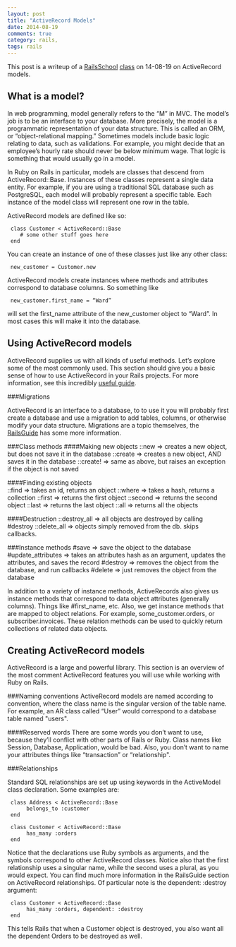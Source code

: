 ```yaml
---
layout: post
title: "ActiveRecord Models"
date: 2014-08-19
comments: true
category: rails,
tags: rails
---
```


This post is a writeup of a [RailsSchool](http://www.railsschool.org/) 
[class](http://www.railsschool.org/l/intro-to-rails-models) on 14-08-19 on 
ActiveRecord models. 

What is a model?
----------------
In web programming, model generally refers to the “M” in MVC. The model’s job is 
to be an interface to your database. More precisely, the model is a programmatic 
representation of your data structure. This is called an ORM, or 
“object-relational mapping.” Sometimes models include basic logic relating to 
data, such as validations. For example, you might decide that an employee’s 
hourly rate should never be below minimum wage. That logic is something that 
would usually go in a model. 

In Ruby on Rails in particular, models are classes that descend from 
ActiveRecord::Base. Instances of these classes represent a single data entity. 
For example, if you are using a traditional SQL database such as PostgreSQL, 
each model will probably represent a specific table. Each instance of the model 
class will represent one row in the table. 

ActiveRecord models are defined like so:

    
     class Customer < ActiveRecord::Base
        # some other stuff goes here     
     end

You can create an instance of one of these classes just like any other class:

     new_customer = Customer.new

ActiveRecord models create instances where methods and attributes correspond to 
database columns. So something like

     new_customer.first_name = “Ward”
     
will set the first_name attribute of the new_customer object to “Ward”. In most 
cases this will make it into the database.

Using ActiveRecord models
-------------------------
ActiveRecord supplies us with all kinds of useful methods. Let’s explore some of 
the most commonly used. This section should give you a basic sense of how to use 
ActiveRecord in your Rails projects. For more information, see this incredibly 
[useful guide](http://guides.rubyonrails.org/index.html).

###Migrations

ActiveRecord is an interface to a database, to to use it you will probably first 
create a database and use a migration to add tables, columns, or otherwise 
modify your data structure. Migrations are a topic themselves, the 
[RailsGuide](http://guides.rubyonrails.org/index.html) has some more
information.

###Class methods
####Making new objects
    ::new => creates a new object, but does not save it in the database
    ::create => creates a new object, AND saves it in the database
    ::create! => same as above, but raises an exception if the object is not saved

####Finding existing objects  
    ::find => takes an id, returns an object
    ::where => takes a hash, returns a collection
    ::first => returns the first object
    ::second => returns the second object
    ::last => returns the last object
    ::all => returns all the objects
    
####Destruction
    ::destroy_all => all objects are destroyed by calling #destroy
    ::delete_all => objects simply removed from the db. skips callbacks.
     
###Instance methods
    #save => save the object to the database
    #update_attributes => takes an attributes hash as an argument, updates the attributes, and saves the record
    #destroy => removes the object from the database, and run callbacks
    #delete => just removes the object from the database

In addition to a variety of instance methods, ActiveRecords also gives us 
instance methods that correspond to data object attributes (generally columns). 
Things like #first_name, etc. Also, we get instance methods that are mapped to 
object relations. For example, some_customer.orders, or subscriber.invoices. 
These relation methods can be used to quickly return collections of related data 
objects.

Creating ActiveRecord models
----------------------------
ActiveRecord is a large and powerful library. This section is an overview of the 
most comment ActiveRecord features you will use while working with 
Ruby on Rails. 

###Naming conventions
ActiveRecord models are named according to convention, where the class name is 
the singular version of the table name. For example, an AR class called “User” 
would correspond to a database table named "users".

####Reserved words
There are some words you don’t want to use, because they’ll conflict with other 
parts of Rails or Ruby. Class names like Session, Database, Application, would 
be bad. Also, you don’t want to name your attributes things like “transaction” 
or “relationship".

###Relationships

Standard SQL relationships are set up using keywords in the ActiveModel class 
declaration. Some examples are:

     class Address < ActiveRecord::Base
          belongs_to :customer
     end

     class Customer < ActiveRecord::Base
          has_many :orders
     end

Notice that the declarations use Ruby symbols as arguments, and the symbols 
correspond to other ActiveRecord classes. Notice also that the first 
relationship uses a singular name, while the second uses a plural, as you would 
expect. You can find much more information in the RailsGuide section on 
ActiveRecord relationships. Of particular note is 
the dependent: :destroy argument:

     class Customer < ActiveRecord::Base
          has_many :orders, dependent: :destroy
     end

This tells Rails that when a Customer object is destroyed, you also want all the dependent Orders to be destroyed as well. 

